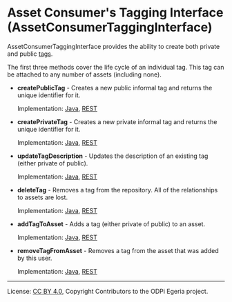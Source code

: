 <!-- SPDX-License-Identifier: CC-BY-4.0 -->
<!-- Copyright Contributors to the ODPi Egeria project. -->


# Asset Consumer's Tagging Interface (AssetConsumerTaggingInterface)

AssetConsumerTaggingInterface provides the ability to create both private and public
[tags](../../../../docs/concepts/attachments/tagging.md).

The first three methods cover the life cycle of an individual tag.  This tag can be attached to
any number of assets (including none).

* **createPublicTag** - Creates a new public informal tag and returns the unique identifier for it.

  Implementation: 
  [Java](../../../asset-consumer-client/docs/user/create-public-tag-with-java.md),
  [REST](../../../asset-consumer-server/docs/user/create-public-tag-with-rest.md)

* **createPrivateTag** - Creates a new private informal tag and returns the unique identifier for it.

  Implementation: 
  [Java](../../../asset-consumer-client/docs/user/create-private-tag-with-java.md),
  [REST](../../../asset-consumer-server/docs/user/create-private-tag-with-rest.md)
  
* **updateTagDescription** - Updates the description of an existing tag (either private of public).

  Implementation: 
  [Java](../../../asset-consumer-client/docs/user/update-tag-description-with-java.md),
  [REST](../../../asset-consumer-server/docs/user/update-tag-description-with-rest.md)
  
* **deleteTag** - Removes a tag from the repository.  All of the relationships to assets are lost.

  Implementation: 
  [Java](../../../asset-consumer-client/docs/user/delete-tag-with-java.md),
  [REST](../../../asset-consumer-server/docs/user/delete-tag-with-rest.md)

* **addTagToAsset** - Adds a tag (either private of public) to an asset.

  Implementation: 
  [Java](../../../asset-consumer-client/docs/user/add-tag-to-asset-with-java.md),
  [REST](../../../asset-consumer-server/docs/user/add-tag-to-asset-with-rest.md)

* **removeTagFromAsset** - Removes a tag from the asset that was added by this user.

  Implementation: 
  [Java](../../../asset-consumer-client/docs/user/remove-tag-from-asset-with-java.md),
  [REST](../../../asset-consumer-server/docs/user/remove-tag-from-asset-with-rest.md)

----
License: [CC BY 4.0](https://creativecommons.org/licenses/by/4.0/),
Copyright Contributors to the ODPi Egeria project.
